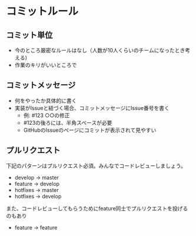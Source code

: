 # コミットルール
## コミット単位
* 今のところ厳密なルールはなし（人数が10人くらいのチームになったとき考える)
* 作業のキリがいいところで

## コミットメッセージ
* 何をやったか具体的に書く
* 実装がIssueと紐づく場合、コミットメッセージにIssue番号を書く
  * 例: #123 ○○の修正
  * #123の後ろには、半角スペースが必要
  * GitHubのIssueのページにコミットが表示されて見やすい

## プルリクエスト

下記のパターンはプルリクエスト必須。みんなでコードレビューしましょう。
* develop -> master
* feature -> develop
* hotfixes -> master
* hotfixes -> develop

また、コードレビューしてもらうためにfeature同士でプルリクエストを投げるのもあり

* feature -> feature
  